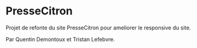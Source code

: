# PresseCitron

Projet de refonte du site PresseCitron pour ameliorer le responsive du site.

Par Quentin Demontoux et Tristan Lefebvre.
